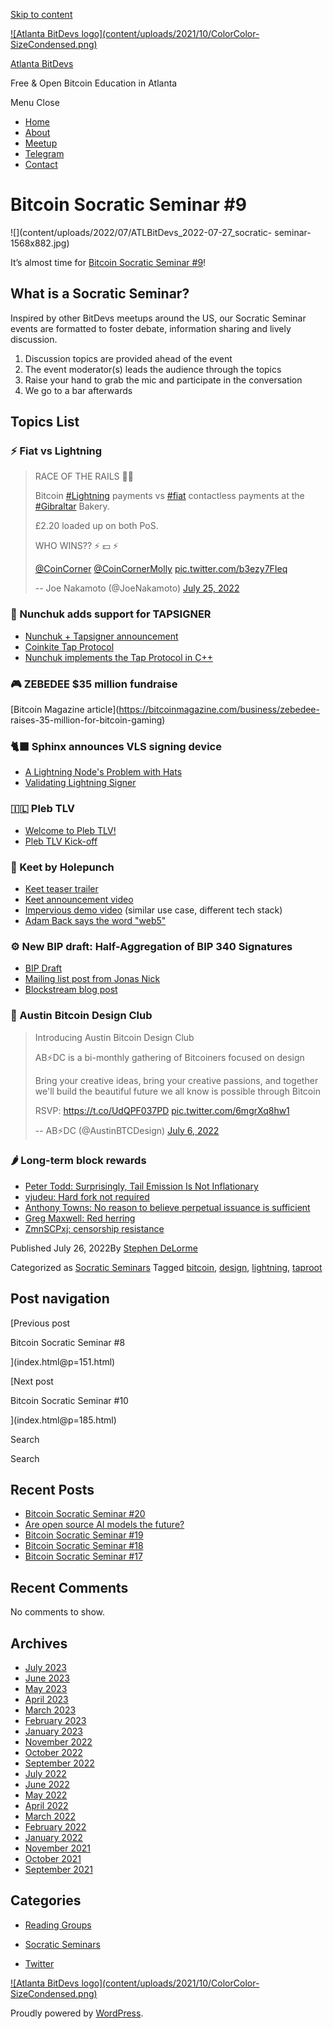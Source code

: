 [Skip to content](index.html@p=168.html#content)

[![Atlanta BitDevs logo](content/uploads/2021/10/ColorColor-
SizeCondensed.png)](index.html)

[Atlanta BitDevs](index.html)

Free & Open Bitcoin Education in Atlanta

Menu  Close

  * [Home](index.html)
  * [About](index.html@p=6.html)
  * [Meetup](https://www.meetup.com/atlantabitdevs/)
  * [Telegram](index.html@p=62.html)
  * [Contact](index.html@p=7.html)

# Bitcoin Socratic Seminar #9

![](content/uploads/2022/07/ATLBitDevs_2022-07-27_socratic-
seminar-1568x882.jpg)

It’s almost time for [Bitcoin Socratic Seminar
#9](https://www.meetup.com/atlantabitdevs/events/286248884/)!

## What is a Socratic Seminar?

Inspired by other BitDevs meetups around the US, our Socratic Seminar events
are formatted to foster debate, information sharing and lively discussion.

  1. Discussion topics are provided ahead of the event
  2. The event moderator(s) leads the audience through the topics
  3. Raise your hand to grab the mic and participate in the conversation
  4. We go to a bar afterwards

## Topics List

### ⚡️ Fiat vs Lightning

> RACE OF THE RAILS 🏃‍♂️  
>  
> Bitcoin
> [#Lightning](https://twitter.com/hashtag/Lightning?src=hash&ref_src=twsrc%5Etfw)
> payments vs
> [#fiat](https://twitter.com/hashtag/fiat?src=hash&ref_src=twsrc%5Etfw)
> contactless payments at the
> [#Gibraltar](https://twitter.com/hashtag/Gibraltar?src=hash&ref_src=twsrc%5Etfw)
> Bakery.  
>  
> £2.20 loaded up on both PoS.  
>  
> WHO WINS?? ⚡️ 💵 ⚡️  
>  
> ⁦[@CoinCorner](https://twitter.com/CoinCorner?ref_src=twsrc%5Etfw)⁩
> ⁦[@CoinCornerMolly](https://twitter.com/CoinCornerMolly?ref_src=twsrc%5Etfw)⁩
> [pic.twitter.com/b3ezy7FIeq](https://t.co/b3ezy7FIeq)
>
> -- Joe Nakamoto (@JoeNakamoto) [July 25,
> 2022](https://twitter.com/JoeNakamoto/status/1551546953934278660?ref_src=twsrc%5Etfw)

### 🥋 Nunchuk adds support for TAPSIGNER

  * [Nunchuk + Tapsigner announcement](https://twitter.com/nvk/status/1550894649845305345)
  * [Coinkite Tap Protocol](https://github.com/coinkite/coinkite-tap-proto)
  * [Nunchuk implements the Tap Protocol in C++](https://github.com/nunchuk-io/tap-protocol)

### 🎮 ZEBEDEE $35 million fundraise

[Bitcoin Magazine article](https://bitcoinmagazine.com/business/zebedee-
raises-35-million-for-bitcoin-gaming)

### 🐈‍⬛ Sphinx announces VLS signing device

  * [A Lightning Node's Problem with Hats](https://sphinx.chat/2022/06/27/a-lightning-nodes-problem-with-hats/)
  * [Validating Lightning Signer](https://gitlab.com/lightning-signer/docs)

### 🇮🇱 Pleb TLV

  * [Welcome to Pleb TLV!](https://plebtlv.com/)
  * [Pleb TLV Kick-off](https://www.linkedin.com/posts/roysheinfeld_bitcoin-activity-6957225650952794112-KF1y?utm_source=linkedin_share&utm_medium=member_desktop_web)

### 🦜 Keet by Holepunch

  * [Keet teaser trailer](https://twitter.com/namcios/status/1551508419097542656)
  * [Keet announcement video](https://twitter.com/keet_io/status/1551561676700487680)
  * [Impervious demo video](https://youtu.be/O0Dcx6ScnRY?t=52) (similar use case, different tech stack)
  * [Adam Back says the word "web5"](https://twitter.com/adam3us/status/1551520529810702336)

### ⚙️ New BIP draft: Half-Aggregation of BIP 340 Signatures

  * [BIP Draft](https://github.com/ElementsProject/cross-input-aggregation/blob/master/half-aggregation.mediawiki)
  * [Mailing list post from Jonas Nick](https://lists.linuxfoundation.org/pipermail/bitcoin-dev/2022-July/020662.html)
  * [Blockstream blog post](https://blog.blockstream.com/half-aggregation-of-bip-340-signatures/)

### 🎨 Austin Bitcoin Design Club

> Introducing Austin Bitcoin Design Club  
>  
> AB⚡️DC is a bi-monthly gathering of Bitcoiners focused on design  
>  
> Bring your creative ideas, bring your creative passions, and together we'll
> build the beautiful future we all know is possible through Bitcoin  
>  
> RSVP: <https://t.co/UdQPF037PD>
> [pic.twitter.com/6mgrXq8hw1](https://t.co/6mgrXq8hw1)
>
> -- AB⚡️DC (@AustinBTCDesign) [July 6,
> 2022](https://twitter.com/AustinBTCDesign/status/1544766173249683456?ref_src=twsrc%5Etfw)

### 🌶 Long-term block rewards

  * [Peter Todd: Surprisingly, Tail Emission Is Not Inflationary](https://lists.linuxfoundation.org/pipermail/bitcoin-dev/2022-July/020665.html)
  * [vjudeu: Hard fork not required](https://lists.linuxfoundation.org/pipermail/bitcoin-dev/2022-July/020684.html)
  * [Anthony Towns: No reason to believe perpetual issuance is sufficient](https://lists.linuxfoundation.org/pipermail/bitcoin-dev/2022-July/020693.html)
  * [Greg Maxwell: Red herring](https://bitcointalk.org/index.php?topic=5405755.msg60542558#msg60542558)
  * [ZmnSCPxj: censorship resistance](https://lists.linuxfoundation.org/pipermail/bitcoin-dev/2022-July/020678.html)

Published July 26, 2022By [Stephen DeLorme](author/stephen/index.html)

Categorized as [Socratic Seminars](category/socratic-seminars/index.html)
Tagged [bitcoin](tag/bitcoin/index.html), [design](tag/design/index.html),
[lightning](tag/lightning/index.html), [taproot](tag/taproot/index.html)

## Post navigation

[Previous post

Bitcoin Socratic Seminar #8

](index.html@p=151.html)

[Next post

Bitcoin Socratic Seminar #10

](index.html@p=185.html)

Search

Search

## Recent Posts

  * [Bitcoin Socratic Seminar #20](index.html@p=316.html)
  * [Are open source AI models the future?](index.html@p=308.html)
  * [Bitcoin Socratic Seminar #19](index.html@p=300.html)
  * [Bitcoin Socratic Seminar #18](index.html@p=293.html)
  * [Bitcoin Socratic Seminar #17](index.html@p=284.html)

## Recent Comments

No comments to show.

## Archives

  * [July 2023](2023/07/index.html)
  * [June 2023](2023/06/index.html)
  * [May 2023](2023/05/index.html)
  * [April 2023](2023/04/index.html)
  * [March 2023](2023/03/index.html)
  * [February 2023](2023/02/index.html)
  * [January 2023](2023/01/index.html)
  * [November 2022](2022/11/index.html)
  * [October 2022](2022/10/index.html)
  * [September 2022](2022/09/index.html)
  * [July 2022](2022/07/index.html)
  * [June 2022](2022/06/index.html)
  * [May 2022](2022/05/index.html)
  * [April 2022](2022/04/index.html)
  * [March 2022](2022/03/index.html)
  * [February 2022](2022/02/index.html)
  * [January 2022](2022/01/index.html)
  * [November 2021](2021/11/index.html)
  * [October 2021](2021/10/index.html)
  * [September 2021](2021/09/index.html)

## Categories

  * [Reading Groups](category/reading-groups/index.html)
  * [Socratic Seminars](category/socratic-seminars/index.html)

  * [Twitter](https://twitter.com/atlantabitdevs)

[![Atlanta BitDevs logo](content/uploads/2021/10/ColorColor-
SizeCondensed.png)](index.html)

Proudly powered by [WordPress](https://wordpress.org/).

